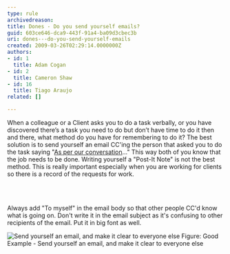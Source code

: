 ```yaml
---
type: rule
archivedreason: 
title: Dones - Do you send yourself emails?
guid: 603ce646-dca9-443f-91a4-ba09d3cbec3b
uri: dones---do-you-send-yourself-emails
created: 2009-03-26T02:29:14.0000000Z
authors:
- id: 1
  title: Adam Cogan
- id: 2
  title: Cameron Shaw
- id: 16
  title: Tiago Araujo
related: []

---
```



When a colleague or a Client asks you to do a task verbally, or you have discovered there’s a task you need to do but don’t have time to do it then and there,&#160;​what method do you have for remembering to do it? The best solution is to send yourself an email CC'ing the person that asked you to do the task saying &quot;<a id="AsPerConversationEmail" href="/Communication/RulesToBetterEmail/Pages/DoYouAlwaysSendAnAsPerOurConversationEmail.aspx" target="_blank" shape="rect">As per our conversation</a>...&quot; This way both of you know that the job needs to be done. Writing yourself a &quot;Post-It Note&quot; is not the best method. This is really important especially when you are working for clients so there is a record of the requests for work. 

<br><excerpt class='endintro'></excerpt><br>

  <p>Always add &quot;To myself&quot; in the email body so that other people CC'd know what is going on. Don't write it in the email subject as it's confusing to other recipients of the email. Put it in big font as well. </p>
<img class="ms-rteCustom-ImageArea" alt="Send yourself an email, and make it clear to everyone else" src="/Communication/RulesToBetterEmail/PublishingImages/EmailToMyself.gif" /> <span class="ms-rteCustom-FigureGood">Figure&#58;&#160;Good Example - Send yourself an email, and make it clear to everyone else</span> 



